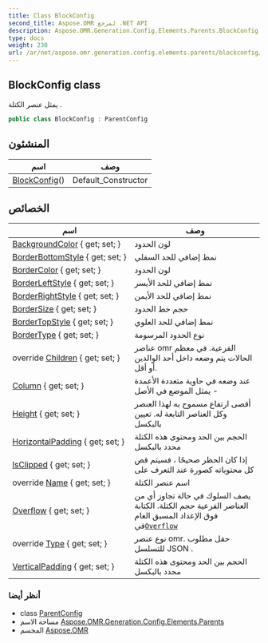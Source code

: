 ```yaml
---
title: Class BlockConfig
second_title: Aspose.OMR لمرجع .NET API
description: Aspose.OMR.Generation.Config.Elements.Parents.BlockConfig فصل. يمثل عنصر الكتلة .
type: docs
weight: 230
url: /ar/net/aspose.omr.generation.config.elements.parents/blockconfig/
---
```

## BlockConfig class

يمثل عنصر الكتلة .

```csharp
public class BlockConfig : ParentConfig
```

## المنشئون

| اسم | وصف |
| --- | --- |
| [BlockConfig](blockconfig/)() | Default_Constructor |

## الخصائص

| اسم | وصف |
| --- | --- |
| [BackgroundColor](../../aspose.omr.generation.config.elements.parents/blockconfig/backgroundcolor/) { get; set; } | لون الحدود |
| [BorderBottomStyle](../../aspose.omr.generation.config.elements.parents/blockconfig/borderbottomstyle/) { get; set; } | نمط إضافي للحد السفلي |
| [BorderColor](../../aspose.omr.generation.config.elements.parents/blockconfig/bordercolor/) { get; set; } | لون الحدود |
| [BorderLeftStyle](../../aspose.omr.generation.config.elements.parents/blockconfig/borderleftstyle/) { get; set; } | نمط إضافي للحد الأيسر |
| [BorderRightStyle](../../aspose.omr.generation.config.elements.parents/blockconfig/borderrightstyle/) { get; set; } | نمط إضافي للحد الأيمن |
| [BorderSize](../../aspose.omr.generation.config.elements.parents/blockconfig/bordersize/) { get; set; } | حجم خط الحدود |
| [BorderTopStyle](../../aspose.omr.generation.config.elements.parents/blockconfig/bordertopstyle/) { get; set; } | نمط إضافي للحد العلوي |
| [BorderType](../../aspose.omr.generation.config.elements.parents/blockconfig/bordertype/) { get; set; } | نوع الحدود المرسومة |
| override [Children](../../aspose.omr.generation.config.elements.parents/blockconfig/children/) { get; set; } | عناصر omr الفرعية. في معظم الحالات يتم وضعه داخل أحد الوالدين أو أقل. |
| [Column](../../aspose.omr.generation.config.elements.parents/blockconfig/column/) { get; set; } | عند وضعه في حاوية متعددة الأعمدة - يمثل الموضع في الأصل |
| [Height](../../aspose.omr.generation.config.elements.parents/blockconfig/height/) { get; set; } | أقصى ارتفاع مسموح به لهذا العنصر وكل العناصر التابعة له. تعيين بالبكسل |
| [HorizontalPadding](../../aspose.omr.generation.config.elements.parents/blockconfig/horizontalpadding/) { get; set; } | الحجم بين الحد ومحتوى هذه الكتلة محدد بالبكسل |
| [IsClipped](../../aspose.omr.generation.config.elements.parents/blockconfig/isclipped/) { get; set; } | إذا كان الحظر صحيحًا ، فسيتم قص كل محتوياته كصورة عند التعرف على |
| override [Name](../../aspose.omr.generation.config.elements.parents/blockconfig/name/) { get; set; } | اسم عنصر الكتلة |
| [Overflow](../../aspose.omr.generation.config.elements.parents/blockconfig/overflow/) { get; set; } | يصف السلوك في حالة تجاوز أي من العناصر الفرعية حجم الكتلة. الكتابة فوق الإعداد المسبق العام في[`Overflow`](../../aspose.omr.generation/globalpagesettings/overflow/) |
| override [Type](../../aspose.omr.generation.config.elements.parents/blockconfig/type/) { get; set; } | نوع عنصر omr. حقل مطلوب للتسلسل JSON . |
| [VerticalPadding](../../aspose.omr.generation.config.elements.parents/blockconfig/verticalpadding/) { get; set; } | الحجم بين الحد ومحتوى هذه الكتلة محدد بالبكسل |

### أنظر أيضا

* class [ParentConfig](../../aspose.omr.generation.config/parentconfig/)
* مساحة الاسم [Aspose.OMR.Generation.Config.Elements.Parents](../../aspose.omr.generation.config.elements.parents/)
* المجسم [Aspose.OMR](../../)


